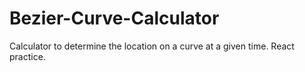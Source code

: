 # Bezier-Curve-Calculator
Calculator to determine the location on a curve at a given time. React practice.
